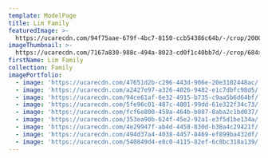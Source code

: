 ```yaml
---
template: ModelPage
title: Lim Family
featuredImage: >-
  https://ucarecdn.com/94f75aae-679f-4bc7-8150-ccb54386c64b/-/crop/2000x977/0,147/-/preview/
imageThumbnail: >-
  https://ucarecdn.com/7167a830-988c-494a-8023-cd0f1c40bb7d/-/crop/684x1038/172,252/-/preview/
firstName: Lim Family
collection: Family
imagePortfolio:
  - image: 'https://ucarecdn.com/47651d2b-c296-443d-906e-20e3102448ac/'
  - image: 'https://ucarecdn.com/a2427e97-a326-4026-9482-e1c7dbfc98d5/'
  - image: 'https://ucarecdn.com/94ce61af-6e32-4915-b735-c9aa5b6d64bf/'
  - image: 'https://ucarecdn.com/5fe96c01-487c-4801-99dd-61e322f34c73/'
  - image: 'https://ucarecdn.com/fcf6e800-459a-464b-b087-8aba2c1bd037/'
  - image: 'https://ucarecdn.com/353ea90b-624f-45e2-92a1-e3f5d1be134a/'
  - image: 'https://ucarecdn.com/4e29947f-ab4d-4458-830d-b38a4c29421f/'
  - image: 'https://ucarecdn.com/494d37a4-4038-4457-8469-ef899ba432df/'
  - image: 'https://ucarecdn.com/540849d4-e8c0-4115-82ef-6c8bc318a139/'
---
```


